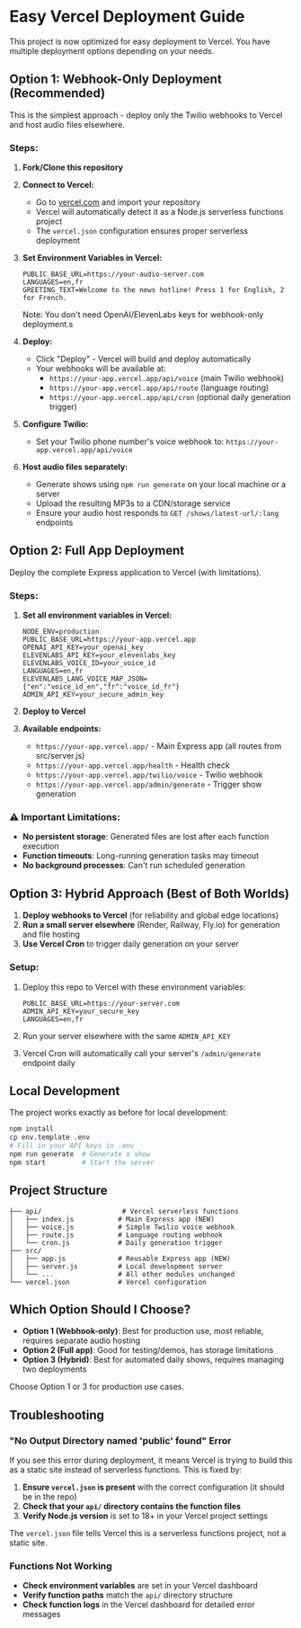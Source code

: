# Easy Vercel Deployment Guide

This project is now optimized for easy deployment to Vercel. You have multiple deployment options depending on your needs.

## Option 1: Webhook-Only Deployment (Recommended)

This is the simplest approach - deploy only the Twilio webhooks to Vercel and host audio files elsewhere.

### Steps:

1. **Fork/Clone this repository**

2. **Connect to Vercel:**
   - Go to [vercel.com](https://vercel.com) and import your repository
   - Vercel will automatically detect it as a Node.js serverless functions project
   - The `vercel.json` configuration ensures proper serverless deployment

3. **Set Environment Variables in Vercel:**
   ```
   PUBLIC_BASE_URL=https://your-audio-server.com
   LANGUAGES=en,fr
   GREETING_TEXT=Welcome to the news hotline! Press 1 for English, 2 for French.
   ```
   
   Note: You don't need OpenAI/ElevenLabs keys for webhook-only deployment.s

4. **Deploy:**
   - Click "Deploy" - Vercel will build and deploy automatically
   - Your webhooks will be available at:
     - `https://your-app.vercel.app/api/voice` (main Twilio webhook)
     - `https://your-app.vercel.app/api/route` (language routing)
     - `https://your-app.vercel.app/api/cron` (optional daily generation trigger)

5. **Configure Twilio:**
   - Set your Twilio phone number's voice webhook to: `https://your-app.vercel.app/api/voice`

6. **Host audio files separately:**
   - Generate shows using `npm run generate` on your local machine or a server
   - Upload the resulting MP3s to a CDN/storage service
   - Ensure your audio host responds to `GET /shows/latest-url/:lang` endpoints

## Option 2: Full App Deployment

Deploy the complete Express application to Vercel (with limitations).

### Steps:

1. **Set all environment variables in Vercel:**
   ```
   NODE_ENV=production
   PUBLIC_BASE_URL=https://your-app.vercel.app
   OPENAI_API_KEY=your_openai_key
   ELEVENLABS_API_KEY=your_elevenlabs_key
   ELEVENLABS_VOICE_ID=your_voice_id
   LANGUAGES=en,fr
   ELEVENLABS_LANG_VOICE_MAP_JSON={"en":"voice_id_en","fr":"voice_id_fr"}
   ADMIN_API_KEY=your_secure_admin_key
   ```

2. **Deploy to Vercel**

3. **Available endpoints:**
   - `https://your-app.vercel.app/` - Main Express app (all routes from src/server.js)
   - `https://your-app.vercel.app/health` - Health check
   - `https://your-app.vercel.app/twilio/voice` - Twilio webhook
   - `https://your-app.vercel.app/admin/generate` - Trigger show generation

### ⚠️ Important Limitations:

- **No persistent storage**: Generated files are lost after each function execution
- **Function timeouts**: Long-running generation tasks may timeout
- **No background processes**: Can't run scheduled generation

## Option 3: Hybrid Approach (Best of Both Worlds)

1. **Deploy webhooks to Vercel** (for reliability and global edge locations)
2. **Run a small server elsewhere** (Render, Railway, Fly.io) for generation and file hosting
3. **Use Vercel Cron** to trigger daily generation on your server

### Setup:

1. Deploy this repo to Vercel with these environment variables:
   ```
   PUBLIC_BASE_URL=https://your-server.com
   ADMIN_API_KEY=your_secure_key
   LANGUAGES=en,fr
   ```

2. Run your server elsewhere with the same `ADMIN_API_KEY`

3. Vercel Cron will automatically call your server's `/admin/generate` endpoint daily

## Local Development

The project works exactly as before for local development:

```bash
npm install
cp env.template .env
# Fill in your API keys in .env
npm run generate  # Generate a show
npm start         # Start the server
```

## Project Structure

```
├── api/                    # Vercel serverless functions
│   ├── index.js           # Main Express app (NEW)
│   ├── voice.js           # Simple Twilio voice webhook
│   ├── route.js           # Language routing webhook  
│   └── cron.js            # Daily generation trigger
├── src/
│   ├── app.js             # Reusable Express app (NEW)
│   ├── server.js          # Local development server
│   └── ...                # All other modules unchanged
└── vercel.json            # Vercel configuration
```

## Which Option Should I Choose?

- **Option 1 (Webhook-only)**: Best for production use, most reliable, requires separate audio hosting
- **Option 2 (Full app)**: Good for testing/demos, has storage limitations
- **Option 3 (Hybrid)**: Best for automated daily shows, requires managing two deployments

Choose Option 1 or 3 for production use cases.

## Troubleshooting

### "No Output Directory named 'public' found" Error

If you see this error during deployment, it means Vercel is trying to build this as a static site instead of serverless functions. This is fixed by:

1. **Ensure `vercel.json` is present** with the correct configuration (it should be in the repo)
2. **Check that your `api/` directory contains the function files**
3. **Verify Node.js version** is set to 18+ in your Vercel project settings

The `vercel.json` file tells Vercel this is a serverless functions project, not a static site.

### Functions Not Working

- **Check environment variables** are set in your Vercel dashboard
- **Verify function paths** match the `api/` directory structure
- **Check function logs** in the Vercel dashboard for detailed error messages
